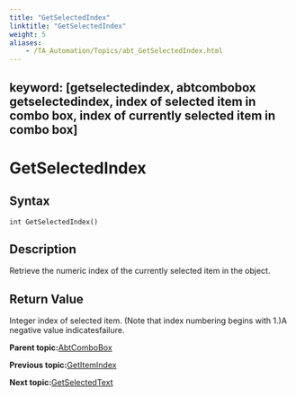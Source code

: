 ```yaml
--- 
title: "GetSelectedIndex"
linktitle: "GetSelectedIndex"
weight: 5
aliases: 
    - /TA_Automation/Topics/abt_GetSelectedIndex.html
---
```

keyword: [getselectedindex, abtcombobox getselectedindex, index of selected item in combo box, index of currently selected item in combo box]
---

# GetSelectedIndex

## Syntax

`int GetSelectedIndex()`

## Description

Retrieve the numeric index of the currently selected item in the object.

## Return Value

Integer index of selected item. \(Note that index numbering begins with 1.\)A negative value indicatesfailure.

**Parent topic:**[AbtComboBox](/TA_Automation/Topics/abt_AbtComboBox.html)

**Previous topic:**[GetItemIndex](/TA_Automation/Topics/abt_GetItemIndex.html)

**Next topic:**[GetSelectedText](/TA_Automation/Topics/abt_GetSelectedText.html)

